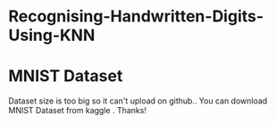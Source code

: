 # Recognising-Handwritten-Digits-Using-KNN
# MNIST Dataset

Dataset size is too big so it can't upload on github..
You can download MNIST Dataset from kaggle .
Thanks!
